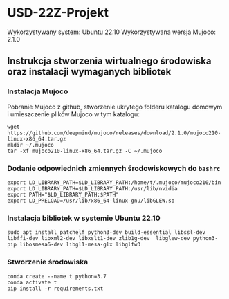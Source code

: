 # USD-22Z-Projekt

Wykorzystywany system: Ubuntu 22.10
Wykorzystywana wersja Mujoco: 2.1.0

## Instrukcja stworzenia wirtualnego środowiska oraz instalacji wymaganych bibliotek

### Instalacja Mujoco
Pobranie Mujoco z github, stworzenie ukrytego folderu katalogu domowym i umieszczenie plików Mujoco w tym katalogu:
```
wget https://github.com/deepmind/mujoco/releases/download/2.1.0/mujoco210-linux-x86_64.tar.gz
mkdir ~/.mujoco
tar -xf mujoco210-linux-x86_64.tar.gz -C ~/.mujoco
```

### Dodanie odpowiednich zmiennych środowiskowych do `bashrc`
```
export LD_LIBRARY_PATH=$LD_LIBRARY_PATH:/home/t/.mujoco/mujoco210/bin
export LD_LIBRARY_PATH=$LD_LIBRARY_PATH:/usr/lib/nvidia
export PATH="$LD_LIBRARY_PATH:$PATH"
export LD_PRELOAD=/usr/lib/x86_64-linux-gnu/libGLEW.so
```

### Instalacja bibliotek w systemie Ubuntu 22.10
```
sudo apt install patchelf python3-dev build-essential libssl-dev libffi-dev libxml2-dev libxslt1-dev zlib1g-dev  libglew-dev python3-pip libosmesa6-dev libgl1-mesa-glx libglfw3
```

### Stworzenie środowiska
```
conda create --name t python=3.7
conda activate t
pip install -r requirements.txt
```